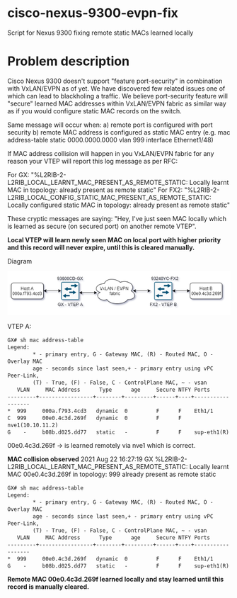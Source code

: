 # cisco-nexus-9300-evpn-fix
Script for Nexus 9300 fixing remote static MACs learned locally

# Problem description
Cisco Nexus 9300 doesn't support "feature port-security" in combination with VxLAN/EVPN as of yet. We have discovered few related issues one of which can lead to blackholing a traffic. We believe port-security feature will "secure" learned MAC addresses within VxLAN/EVPN fabric as similar way as if you would configure static MAC records on the switch.

Same message will occur when:
  a) remote port is configured with port security
  b) remote MAC address is configured as static MAC entry (e.g. mac address-table static 0000.0000.0000 vlan 999 interface Ethernet1/48)

If MAC address collision will happen in you VxLAN/EVPN fabric for any reason your VTEP will report this log message as per RFC:

For GX:
  "%L2RIB-2-L2RIB_LOCAL_LEARNT_MAC_PRESENT_AS_REMOTE_STATIC: Locally learnt MAC <MAC> in topology: <VLANID> already present as remote static"
For FX2:
  "%L2RIB-2-L2RIB_LOCAL_CONFIG_STATIC_MAC_PRESENT_AS_REMOTE_STATIC: Locally configured static MAC <MAC> in topology: <VLANID> already present as remote static"

These cryptic messages are saying: "Hey, I've just seen MAC locally which is learned as secure (on secured port) on another remote VTEP". 

**Local VTEP will learn newly seen MAC on local port with higher priority and this record will never expire, until this is cleared manually.**


 Diagram
  
 ![plot](./diagram_vxlan.png)

VTEP A:

```
GX# sh mac address-table 
Legend: 
        * - primary entry, G - Gateway MAC, (R) - Routed MAC, O - Overlay MAC
        age - seconds since last seen,+ - primary entry using vPC Peer-Link,
        (T) - True, (F) - False, C - ControlPlane MAC, ~ - vsan
   VLAN     MAC Address      Type      age     Secure NTFY Ports
---------+-----------------+--------+---------+------+----+------------------
*  999     000a.f793.4cd3   dynamic  0         F      F    Eth1/1
C  999     00e0.4c3d.269f   dynamic  0         F      F    nve1(10.10.11.2)
G    -     b08b.d025.dd77   static   -         F      F    sup-eth1(R)

```
  
  00e0.4c3d.269f -> is learned remotely via nve1 which is correct.
  
**MAC collision observed**
  2021 Aug 22 16:27:19 GX %L2RIB-2-L2RIB_LOCAL_LEARNT_MAC_PRESENT_AS_REMOTE_STATIC: Locally learnt MAC 00e0.4c3d.269f in topology: 999 already present as remote static


```
GX# sh mac address-table 
Legend: 
        * - primary entry, G - Gateway MAC, (R) - Routed MAC, O - Overlay MAC
        age - seconds since last seen,+ - primary entry using vPC Peer-Link,
        (T) - True, (F) - False, C - ControlPlane MAC, ~ - vsan
   VLAN     MAC Address      Type      age     Secure NTFY Ports
---------+-----------------+--------+---------+------+----+------------------
*  999     00e0.4c3d.269f   dynamic  0         F      F    Eth1/1
G    -     b08b.d025.dd77   static   -         F      F    sup-eth1(R)
```  

  **Remote MAC 00e0.4c3d.269f learned locally and stay learned until this record is manually cleared.**
  
  
  
